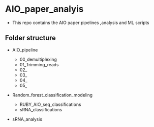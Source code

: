 # AIO_paper_analyis

* This repo contains the AIO paper pipelines ,analysis and ML scripts


## Folder structure

* AIO_pipeline
  * 00_demultiplexing
  * 01_Trimming_reads
  * 02_
  * 03_
  * 04_
  * 05_
* Random_forest_classification_modeling
  * RUBY_AIO_seq_classifications
  * sRNA_classifications
      
* sRNA_analysis
